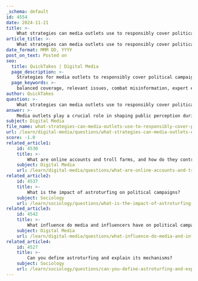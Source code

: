 ```yaml
---
_schema: default
id: 4554
date: 2024-11-21
title: >-
    What strategies can media outlets use to responsibly cover political campaigns?
article_title: >-
    What strategies can media outlets use to responsibly cover political campaigns?
date_format: MMM DD, YYYY
post_on_text: Posted on
seo:
  title: QuickTakes | Digital Media
  page_description: >-
    Strategies for media outlets to responsibly cover political campaigns, focusing on balanced coverage, combating misinformation, and engaging with experts.
  page_keywords: >-
    balanced coverage, relevant issues, combat misinformation, expert engagement, diverse media formats, media literacy, transparency in reporting, monitoring disinformation
author: QuickTakes
question: >-
    What strategies can media outlets use to responsibly cover political campaigns?
answer: >-
    Media outlets play a crucial role in shaping public perception during political campaigns. To responsibly cover these campaigns, they can adopt several strategies:\n\n1. **Balanced Coverage**: Media outlets should strive to provide fair access to coverage for candidates from all parties. This involves ensuring that no single candidate or party receives disproportionate attention, which can skew public perception and influence electoral outcomes.\n\n2. **Focus on Relevant Issues**: Journalists should prioritize topics that are directly relevant to voters' lives, such as healthcare, education, and economic policies, rather than getting caught up in the sensational aspects of campaigns. This approach can help inform voters about the issues that matter most to them.\n\n3. **Combatting Misinformation**: Media should be vigilant against disinformation and misinformation. This includes thoroughly fact-checking claims made by candidates and their campaigns, and avoiding the amplification of dubious sources. Journalists should also educate the public about the difference between misinformation (mistaken beliefs) and disinformation (deliberate falsehoods).\n\n4. **Engagement with Experts**: Collaborating with experts, such as political analysts, academics, and local election officials, can enhance the quality of coverage. These experts can provide context and insights that help the public understand complex political issues.\n\n5. **Utilizing Diverse Media Formats**: Incorporating various media formats, such as visual storytelling, data journalism, and interactive content, can make political coverage more engaging and accessible. This approach can help demystify complex issues and encourage informed discussions among voters.\n\n6. **Promoting Media Literacy**: Media outlets can contribute to improving media literacy among the public. By providing resources and guidance on how to critically evaluate news sources and discern credible information, they can empower voters to make informed decisions.\n\n7. **Transparency in Reporting**: Journalists should be transparent about their sources and the methods used in their reporting. This transparency builds trust with the audience and helps mitigate the spread of misinformation.\n\n8. **Monitoring and Responding to Disinformation**: Media organizations should actively monitor social media and other platforms for the spread of disinformation related to political campaigns. They can then respond with accurate information and corrections to counter false narratives.\n\nBy implementing these strategies, media outlets can enhance their role as responsible informers in the political landscape, ultimately contributing to a more informed electorate and a healthier democratic process.
subject: Digital Media
file_name: what-strategies-can-media-outlets-use-to-responsibly-cover-political-campaigns.md
url: /learn/digital-media/questions/what-strategies-can-media-outlets-use-to-responsibly-cover-political-campaigns
score: -1.0
related_article1:
    id: 4530
    title: >-
        What are online accounts and troll farms, and how do they contribute to disinformation?
    subject: Digital Media
    url: /learn/digital-media/questions/what-are-online-accounts-and-troll-farms-and-how-do-they-contribute-to-disinformation
related_article2:
    id: 4537
    title: >-
        What is the impact of astroturfing on political campaigns?
    subject: Sociology
    url: /learn/sociology/questions/what-is-the-impact-of-astroturfing-on-political-campaigns
related_article3:
    id: 4542
    title: >-
        What influence do media and influencers have on political campaigns?
    subject: Digital Media
    url: /learn/digital-media/questions/what-influence-do-media-and-influencers-have-on-political-campaigns
related_article4:
    id: 4527
    title: >-
        Can you define astroturfing and explain its mechanisms?
    subject: Sociology
    url: /learn/sociology/questions/can-you-define-astroturfing-and-explain-its-mechanisms
---
```


&nbsp;